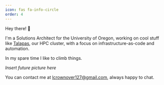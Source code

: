 ```yaml
---
icon: fas fa-info-circle
order: 4
---
```


Hey there! 👋  

I'm a Solutions Architect for the University of Oregon, working on cool stuff like [Talapas](https://racs.uoregon.edu/talapas), our HPC cluster, with a focus on infrastructure-as-code and automation. 

In my spare time I like to climb things.

_Insert future picture here_

You can contact me at [lcrownover127@gmail.com](mailto:lcrownover127@gmail.com), always happy to chat.